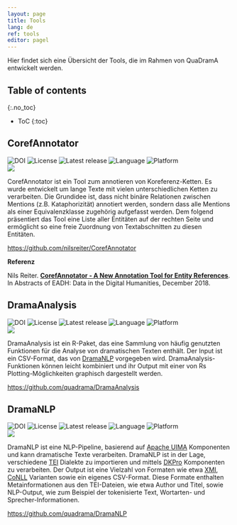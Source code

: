 ```yaml
---
layout: page
title: Tools
lang: de
ref: tools
editor: pagel
---
```


<style>
.badges img {
	display: inline-block;
}
</style>

Hier findet sich eine Übersicht der Tools, die im Rahmen von QuaDramA entwickelt werden.

<!--more-->
## Table of contents
{:.no_toc}

* ToC
{:toc}

## CorefAnnotator

<div class="badges">
<a href="https://doi.org/10.5281/zenodo.1228105"><img src="https://img.shields.io/badge/doi-10.5281/zenodo.1228105-blue.svg?longCache=true&style=flat-square" alt="DOI"/></a>
<a href="https://github.com/nilsreiter/CorefAnnotator/blob/master/LICENSE"><img src="https://img.shields.io/badge/license-Apache%202-blue.svg?longCache=true&style=flat-square" alt="License"/></a>
<a href="https://github.com/nilsreiter/CorefAnnotator/releases/latest"><img src="https://img.shields.io/github/release-pre/nilsreiter/CorefAnnotator.svg?style=flat-square" alt="Latest release"/></a>
<img src="https://img.shields.io/badge/language-java-blue.svg?longCache=true&style=flat-square" alt="Language"/>
<img src="https://img.shields.io/badge/platform-desktop-blue.svg?longCache=true&style=flat-square" alt="Platform"/>
</div>

<div class="figure">
<img src="{{site.baseurl}}/assets/tools/corefannotator1.png"/>
</div>

<p>CorefAnnotator ist ein Tool zum annotieren von Koreferenz-Ketten. Es wurde entwickelt um lange Texte mit vielen unterschiedlichen Ketten zu verarbeiten. Die Grundidee ist, dass nicht binäre Relationen zwischen Mentions (z.B. Kataphorizität) annotiert werden, sondern dass alle Mentions als einer Equivalenzklasse zugehörig aufgefasst werden. Dem folgend präsentiert das Tool eine Liste aller Entitäten auf der rechten Seite und ermöglicht so eine freie Zuordnung von Textabschnitten zu diesen Entitäten.</p>

<p><a href="https://github.com/nilsreiter/CorefAnnotator">https://github.com/nilsreiter/CorefAnnotator</a></p>

<b>Referenz</b>

<div>Nils Reiter. <a href="{{site.baseurl}}/publications/Reiter2018ag"><b>CorefAnnotator - A New Annotation Tool for Entity References</b></a>. In <hi>Abstracts of EADH: Data in the Digital Humanities</hi>, December 2018.</div>

## DramaAnalysis

<div class="badges">
<a href="https://doi.org/10.5281/zenodo.1252783"><img src="https://img.shields.io/badge/doi-10.5281/zenodo.1252783-blue.svg?longCache=true&style=flat-square" alt="DOI"/></a>
<a href="https://github.com/quadrama/DramaAnalysis/blob/master/LICENSE"><img src="https://img.shields.io/badge/license-Apache%202-blue.svg?longCache=true&style=flat-square" alt="License"/></a>
<a href="https://github.com/quadrama/DramaAnalysis/releases/latest"><img src="https://img.shields.io/github/release-pre/quadrama/DramaAnalysis.svg?style=flat-square" alt="Latest release"/></a>
<img src="https://img.shields.io/badge/language-r-blue.svg?longCache=true&style=flat-square" alt="Language"/>
<img src="https://img.shields.io/badge/platform-library-blue.svg?longCache=true&style=flat-square" alt="Platform"/>
</div>

<div class="figure">
<img src="{{site.baseurl}}/assets/tools/dramaanalysis1.png"/>
</div>

<p>DramaAnalysis ist ein R-Paket, das eine Sammlung von häufig genutzten Funktionen für die Analyse von dramatischen Texten enthält. Der Input ist ein CSV-Format, das von <a href="https://github.com/quadrama/DramaNLP">DramaNLP</a> vorgegeben wird. DramaAnalysis-Funktionen können leicht kombiniert und ihr Output mit einer von Rs Plotting-Möglichkeiten graphisch dargestellt werden. </p>

<p><a href="https://github.com/quadrama/DramaAnalysis">https://github.com/quadrama/DramaAnalysis</a></p>

## DramaNLP

<div class="badges">
<a href="https://doi.org/10.5281/zenodo.2635476"><img src="https://img.shields.io/badge/doi-10.5281/zenodo.2635476-blue.svg?longCache=true&style=flat-square" alt="DOI"/></a>
<a href="https://github.com/quadrama/DramaNLP/blob/master/LICENSE"><img src="https://img.shields.io/badge/license-Apache%202-blue.svg?longCache=true&style=flat-square" alt="License"/></a>
<a href="https://github.com/quadrama/DramaNLP/releases/latest"><img src="https://img.shields.io/github/release-pre/quadrama/DramaNLP.svg?style=flat-square" alt="Latest release"/></a>
<img src="https://img.shields.io/badge/language-java-blue.svg?longCache=true&style=flat-square" alt="Language"/>
<img src="https://img.shields.io/badge/platform-library-blue.svg?longCache=true&style=flat-square" alt="Platform"/>
</div>

<div class="figure">
<img src="{{site.baseurl}}/assets/tools/dramanlp1.png"/>
</div>

<p>DramaNLP ist eine NLP-Pipeline, basierend auf <a href="https://uima.apache.org/">Apache UIMA</a> Komponenten und kann dramatische Texte verarbeiten. DramaNLP ist in der Lage, verschiedene <a href="https://tei-c.org/">TEI</a> Dialekte zu importieren und mittels <a href="https://dkpro.github.io/">DKPro</a> Komponenten zu verarbeiten. Der Output ist eine Vielzahl von Formaten wie etwa <a href="https://www.omg.org/spec/XMI/">XMI</a>, <a href="http://www.signll.org/conll/">CoNLL</a> Varianten sowie ein eigenes CSV-Format. Diese Formate enthalten Metainformationen aus den TEI-Dateien, wie etwa Author und Titel, sowie NLP-Output, wie zum Beispiel der tokenisierte Text, Wortarten- und Sprecher-Informationen.</p>

<p><a href="https://github.com/quadrama/DramaNLP">https://github.com/quadrama/DramaNLP</a></p>
